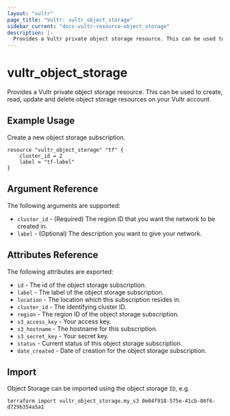 ```yaml
---
layout: "vultr"
page_title: "Vultr: vultr_object_storage"
sidebar_current: "docs-vultr-resource-object_storage"
description: |-
  Provides a Vultr private object storage resource. This can be used to create, read, update and delete object storage resources on your Vultr account.
---
```


# vultr_object_storage

Provides a Vultr private object storage resource. This can be used to create, read, update and delete object storage resources on your Vultr account.

## Example Usage

Create a new object storage subscription.

```hcl
resource "vultr_object_storage" "tf" {
    cluster_id = 2
    label = "tf-label"
}
```

## Argument Reference

The following arguments are supported:

* `cluster_id` - (Required) The region ID that you want the network to be created in.
* `label` - (Optional) The description you want to give your network.

## Attributes Reference

The following attributes are exported:

* `id` - The id of the object storage subscription.
* `label` - The label of the object storage subscription.
* `location` - The location which this subscription resides in.
* `cluster_id` - The identifying cluster ID.
* `region` - The region ID of the object storage subscription.
* `s3_access_key` - Your access key.
* `s3_hostname` - The hostname for this subscription.
* `s3_secret_key` - Your secret key.
* `status` - Current status of this object storage subscription.
* `date_created` - Date of creation for the object storage subscription.

## Import

Object Storage can be imported using the object storage `ID`, e.g.

```
terraform import vultr_object_storage.my_s3 0e04f918-575e-41cb-86f6-d729b354a5a1
```
